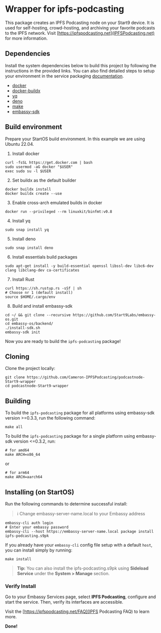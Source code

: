 # Wrapper for ipfs-podcasting

This package creates an IPFS Podcasting node on your Start9 device. It is used for self-hosting, crowd-hosting, and archiving your favorite podcasts to the IPFS network. Visit [https://ipfspodcasting.net](IPFSPodcasting.net) for more information.

## Dependencies

Install the system dependencies below to build this project by following the instructions in the provided links. You can also find detailed steps to setup your environment in the service packaging [documentation](https://github.com/Start9Labs/service-pipeline#development-environment).

- [docker](https://docs.docker.com/get-docker)
- [docker-buildx](https://docs.docker.com/buildx/working-with-buildx/)
- [yq](https://mikefarah.gitbook.io/yq)
- [deno](https://deno.land/)
- [make](https://www.gnu.org/software/make/)
- [embassy-sdk](https://github.com/Start9Labs/embassy-os/tree/master/backend)

## Build environment
Prepare your StartOS build environment. In this example we are using Ubuntu 22.04.
1. Install docker
```
curl -fsSL https://get.docker.com | bash
sudo usermod -aG docker "$USER"
exec sudo su -l $USER
```
2. Set buildx as the default builder
```
docker buildx install
docker buildx create --use
```
3. Enable cross-arch emulated builds in docker
```
docker run --privileged --rm linuxkit/binfmt:v0.8
```
4. Install yq
```
sudo snap install yq
```
5. Install deno
```
sudo snap install deno
```
6. Install essentials build packages
```
sudo apt-get install -y build-essential openssl libssl-dev libc6-dev clang libclang-dev ca-certificates
```
7. Install Rust
```
curl https://sh.rustup.rs -sSf | sh
# Choose nr 1 (default install)
source $HOME/.cargo/env
```
8. Build and install embassy-sdk
```
cd ~/ && git clone --recursive https://github.com/Start9Labs/embassy-os.git
cd embassy-os/backend/
./install-sdk.sh
embassy-sdk init
```
Now you are ready to build the `ipfs-podcasting` package!

## Cloning

Clone the project locally:

```
git clone https://github.com/Cameron-IPFSPodcasting/podcastnode-Start9-wrapper
cd podcastnode-Start9-wrapper
```

## Building

To build the `ipfs-podcasting` package for all platforms using embassy-sdk version >=0.3.3, run the following command:

```
make all
```

To build the `ipfs-podcasting` package for a single platform using embassy-sdk version <=0.3.2, run:

```
# for amd64
make ARCH=x86_64
```
or
```
# for arm64
make ARCH=aarch64
```

## Installing (on StartOS)

Run the following commands to determine successful install:
> :information_source: Change embassy-server-name.local to your Embassy address

```
embassy-cli auth login
# Enter your embassy password
embassy-cli --host https://embassy-server-name.local package install ipfs-podcasting.s9pk
```

If you already have your `embassy-cli` config file setup with a default `host`, you can install simply by running:

```
make install
```

> **Tip:** You can also install the ipfs-podcasting.s9pk using **Sideload Service** under the **System > Manage** section.

### Verify Install

Go to your Embassy Services page, select **IPFS Podcasting**, configure and start the service. Then, verify its interfaces are accessible.

Visit the [https://ipfspodcasting.net/FAQ](IPFS Podcasting FAQ) to learn more.

**Done!** 


